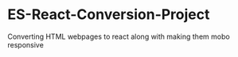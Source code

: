 # ES-React-Conversion-Project
Converting HTML webpages to react along with making them mobo responsive
